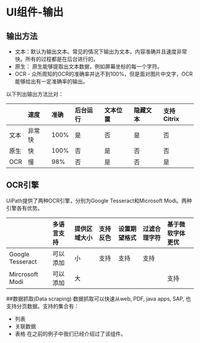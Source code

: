 # UI组件-输出



## 输出方法

* 文本：默认为输出文本。常见的情况下输出为文本，内容准确并且速度非常快。所有的过程都是在后台进行的。
* 原生： 原生能够提取出文本数据，例如屏幕坐标的每一个字符。
* OCR - 众所周知的OCR的准确率并达不到100%，但是面对图片中文字，OCR能够给出有一定准确率的输出。

以下列出输出方法比对：

|  | 速度 | 准确 | 后台运行 | 文本位置 | 隐藏文本 | 支持Citrix |
| :--- | :--- | :--- | :--- | :--- | :--- | :--- |
| 文本 | 非常快 | 100% | 是 | 否 | 是 | 否 |
| 原生 | 快 | 100% | 否 | 是 | 否 | 否 |
| OCR | 慢 | 98% | 否 | 是 | 否 | 是 |

## OCR引擎

UiPath提供了两种OCR引擎，分别为Google Tesseract和Microsoft Modi。两种引擎各有优势。

|  | 多语言支持 | 提供区域大小 | 支持反色 | 设置期望格式 | 过滤合理字符 | 基于微软字体更优 |
| :--- | :--- | :--- | :--- | :--- | :--- | :--- |
| Google Tesseract | 可以添加 | 小 | 支持 | 支持 | 支持 |  |
| Mircrosoft Modi | 可以添加 | 大 |  |  |  | 支持 |

##数据抓取(Data scraping)
数据抓取可以快速从web, PDF, java apps, SAP, 也支持分页数据。支持的集合有：
* 列表
* 关联数据
* 表格
在之前的例子中我们已经介绍过了该组件。


